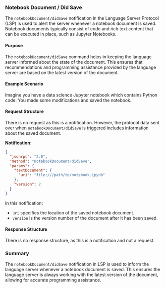 ### Notebook Document / Did Save

The `notebookDocument/didSave` notification in the Language Server Protocol (LSP) is used to alert the server whenever a notebook document is saved. Notebook documents typically consist of code and rich text content that can be executed in place, such as Jupyter Notebooks.

#### Purpose

The `notebookDocument/didSave` command helps in keeping the language server informed about the state of the document. This ensures that recommendations and programming assistance provided by the language server are based on the latest version of the document.

#### Example Scenario

Imagine you have a data science Jupyter notebook which contains Python code. You made some modifications and saved the notebook. 


#### Request Structure

There is no request as this is a notification. However, the protocol data sent over when `notebookDocument/didSave` is triggered includes information about the saved document.

**Notification:**

```json
{
  "jsonrpc": "2.0",
  "method": "notebookDocument/didSave",
  "params": {
    "textDocument": {
      "uri": "file:///path/to/notebook.ipynb"
    },
    "version": 2
  }
}
```

In this notification:

- `uri` specifies the location of the saved notebook document.
- `version` is the version number of the document after it has been saved.


#### Response Structure
There is no response structure, as this is a notification and not a request.

### Summary
The `notebookDocument/didSave` notification in LSP is used to inform the language server whenever a notebook document is saved. This ensures the language server is always working with the latest version of the document, allowing for accurate programming assistance.